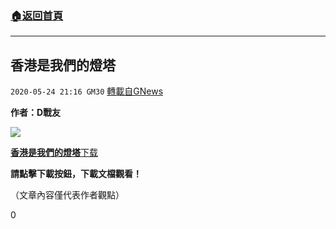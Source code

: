 ###  [:house:返回首頁](https://github.com/ourhimalayas/txt)
---

## 香港是我們的燈塔
`2020-05-24 21:16 GM30` [轉載自GNews](https://gnews.org/zh-hant/211788/)

**作者：D戰友**

![](https://s3.amazonaws.com/gnews-media-offload/wp-content/uploads/2020/05/24210922/image0-146-31.jpg)

[**香港是我們的燈塔**](https://s3.amazonaws.com/gnews-media-offload/wp-content/uploads/2020/05/24211419/%E9%A6%99%E6%B8%AF%E6%98%AF%E6%88%91%E5%80%91%E7%9A%84%E7%87%88%E5%A1%94.pdf)[下载](https://s3.amazonaws.com/gnews-media-offload/wp-content/uploads/2020/05/24211419/%E9%A6%99%E6%B8%AF%E6%98%AF%E6%88%91%E5%80%91%E7%9A%84%E7%87%88%E5%A1%94.pdf)

**請點擊下載按鈕，下載文檔觀看！**

（文章內容僅代表作者觀點）

0
